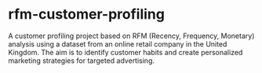 # rfm-customer-profiling
A customer profiling project based on RFM (Recency, Frequency, Monetary) analysis using a dataset from an online retail company in the United Kingdom. The aim is to identify customer habits and create personalized marketing strategies for targeted advertising.

